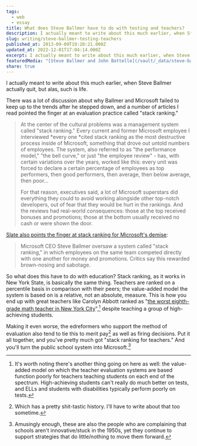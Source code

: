```yaml
---
tags:
  - web
  - essay
title: What does Steve Ballmer have to do with testing and teachers?
description: I actually meant to write about this much earlier, when Steve Ballmer actually quit, but alas, such is life. There was a lot of discussion about why Ballmer and Microsoft failed to keep up to the trends after he stepped down, and a number of articles I read pointed the finger at an evaluation practice \[…]
slug: writing/steve-ballmer-testing-teachers
published_at: 2013-09-09T19:20:21.000Z
updated_at: 2022-12-01T17:04:14.000Z
excerpt: I actually meant to write about this much earlier, when Steve Ballmer actually quit, but alas, such is life. There was a lot of discussion about why Ballmer and Microsoft failed to keep up to the trends after he stepped down, and a number of articles I read pointed the finger at an evaluation practice \[…]
featuredMedia: "[Steve Ballmer and John Battelle](/vault/_data/steve-baller-and-john-battelle.md)"
share: true
---
```


I actually meant to write about this much earlier, when Steve Ballmer actually quit, but alas, such is life.

There was a lot of discussion about why Ballmer and Microsoft failed to keep up to the trends after he stepped down, and a number of articles I read pointed the finger at an evaluation practice called "stack ranking."

> At the center of the cultural problems was a management system called "stack ranking." Every current and former Microsoft employee I interviewed \*every one \*cited stack ranking as the most destructive process inside of Microsoft, something that drove out untold numbers of employees. The system, also referred to as "the performance model," "the bell curve," or just "the employee review" - has, with certain variations over the years, worked like this: every unit was forced to declare a certain percentage of employees as top performers, then good performers, then average, then below average, then poor...
>
> For that reason, executives said, a lot of Microsoft superstars did everything they could to avoid working alongside other top-notch developers, out of fear that they would be hurt in the rankings. And the reviews had real-world consequences: those at the top received bonuses and promotions; those at the bottom usually received no cash or were shown the door.

[Slate also points the finger at stack ranking for Microsoft's demise](http://www.slate.com/blogs/future_tense/2013/08/23/stack_ranking_steve_ballmer_s_employee_evaluation_system_and_microsoft_s.html):

> Microsoft CEO Steve Ballmer oversaw a system called "stack ranking," in which employees on the same team competed directly with one another for money and promotions. Critics say this rewarded brown-nosing and sabotage.

So what does this have to do with education? Stack ranking, as it works in New York State, is basically the same thing. Teachers are ranked on a percentile basis in comparison with their peers; the value-added model the system is based on is a relative, not an absolute, measure. This is how you end up with great teachers like Carolyn Abbott ranked as "[the worst eighth-grade math teacher in New York City](http://eyeoned.org/content/the-worst-eighth-grade-math-teacher-in-new-york-city_326/)",[^1] despite teaching a group of high-achieving students.

Making it even worse, the edreformers who support the method of evaluation also tend to tie this to merit pay[^2] as well as firing decisions. Put it all together, and you've pretty much got "stack ranking for teachers." And you'll turn the public school system into Microsoft.[^3]

[^1]: It's worth noting there's another thing going on here as well: the value-added model on which the teacher evaluation systems are based function poorly for teachers teaching students on each end of the spectrum. High-achieving students can't really do much better on tests, and ELLs and students with disabilities typically perform poorly on tests.

[^2]: Which has a pretty shit-tastic history. I'll have to write about that too sometime.

[^3]: Amusingly enough, these are also the people who are complaining that schools aren't innovative/stuck in the 1950s, yet they continue to support strategies that do little/nothing to move them forward.
